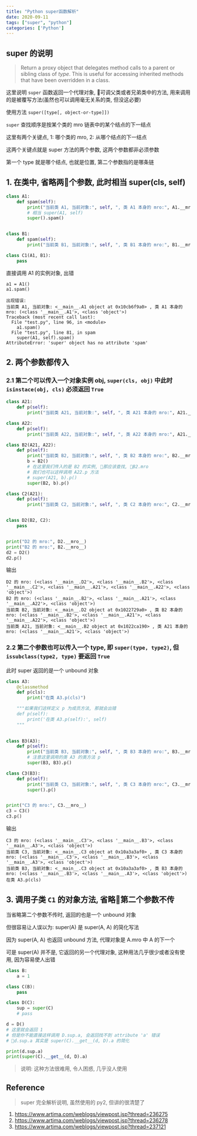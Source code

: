 ```yaml
---
title: "Python super函数解析"
date: 2020-09-11
tags: ["super", "python"]
categories: ['Python']
---
```


## super 的说明

> Return a proxy object that delegates method calls to a parent or sibling class of *type*. This is useful for accessing inherited methods that have been overridden in a class.

这里说明 `super` 函数返回一个代理对象, 可调父类或者兄弟类中的方法, 用来调用的是被覆写方法(虽然也可以调用毫无关系的类, 但没这必要)

使用方法 `super([type[, object-or-type]])`

`super` 查找顺序是按某个类的 mro 链表中的某个结点的下一结点

这里有两个关键点, 1: 哪个类的 mro, 2: 从哪个结点的下一结点

这两个关键点就是 super 方法的两个参数, 这两个参数都非必须参数

第一个 type 就是哪个结点, 也就是位置, 第二个参数指的是哪条链

## 1. 在类中, 省略两个参数, 此时相当 super(cls, self)

```python
class A1:
    def spam(self):
        print("当前类 A1, 当前对象:", self, ", 类 A1 本身的 mro:", A1.__mro__)
        # 相当 super(A1, self)
        super().spam()


class B1:
    def spam(self):
        print("当前类 B1, 当前对象:", self, ", 类 B1 本身的 mro:", B1.__mro__)

class C1(A1, B1):
    pass
```

直接调用 A1 的实例对象, 出错

```text
a1 = A1()
a1.spam()

出现错误:
当前类 A1, 当前对象: <__main__.A1 object at 0x10cb6f9a0> , 类 A1 本身的 mro: (<class '__main__.A1'>, <class 'object'>)
Traceback (most recent call last):
  File "test.py", line 96, in <module>
    a1.spam()
  File "test.py", line 81, in spam
    super(A1, self).spam()
AttributeError: 'super' object has no attribute 'spam'
```


## 2. 两个参数都传入

### 2.1 第二个可以传入一个对象实例 obj, `super(cls, obj)` 中此时 `isinstace(obj, cls)` 必须返回 `True`

```python
class A21:
    def p(self):
        print("当前类 A21, 当前对象:", self, ", 类 A21 本身的 mro:", A21.__mro__)

class A22:
    def p(self):
        print("当前类 A22, 当前对象:", self, ", 类 A22 本身的 mro:", A21.__mro__)

class B2(A21, A22):
    def p(self):
        print("当前类 B2, 当前对象:", self, ", 类 B2 本身的 mro:", B2.__mro__)
        b = B2()
        # 在这里我们传入的是 B2 的实例, 那应该查找, B2.mro
        # 我们也可以这样调用 A22.p 方法
        # super(A21, b).p()
        super(B2, b).p()

class C2(A21):
    def p(self):
        print("当前类 C2, 当前对象:", self, ", 类 C2 本身的 mro:", C2.__mro__)


class D2(B2, C2):
    pass


print("D2 的 mro:", D2.__mro__)
print("B2 的 mro:", B2.__mro__)
d2 = D2()
d2.p()
```

输出

```text
D2 的 mro: (<class '__main__.D2'>, <class '__main__.B2'>, <class '__main__.C2'>, <class '__main__.A21'>, <class '__main__.A22'>, <class 'object'>)
B2 的 mro: (<class '__main__.B2'>, <class '__main__.A21'>, <class '__main__.A22'>, <class 'object'>)
当前类 B2, 当前对象: <__main__.D2 object at 0x1022729a0> , 类 B2 本身的 mro: (<class '__main__.B2'>, <class '__main__.A21'>, <class '__main__.A22'>, <class 'object'>)
当前类 A21, 当前对象: <__main__.B2 object at 0x1022ca190> , 类 A21 本身的 mro: (<class '__main__.A21'>, <class 'object'>)
```

### 2.2 第二个参数也可以传入一个 type, 即 `super(type, type2)`, 但 `issubclass(type2, type)` 要返回 `True`

此时 super 返回的是一个 unbound 对象

```python
class A3:
    @classmethod
    def p(cls):
        print("在类 A3.p(cls)")

    """如果我们这样定义 p 为成员方法, 那就会出错
    def p(self):
        print('在类 A3.p(self):', self)
    """
    

class B3(A3):
    def p(self):
        print("当前类 B3, 当前对象:", self, ", 类 B3 本身的 mro:", B3.__mro__)
        # 注意这里调用的类 A3 的类方法 p
        super(B3, B3).p()

class C3(B3):
    def p(self):
        print("当前类 C3, 当前对象:", self, ", 类 C3 本身的 mro:", C3.__mro__)
        super().p()


print("C3 的 mro:", C3.__mro__)
c3 = C3()
c3.p()
```

输出

```text
C3 的 mro: (<class '__main__.C3'>, <class '__main__.B3'>, <class '__main__.A3'>, <class 'object'>)
当前类 C3, 当前对象: <__main__.C3 object at 0x10a3a3af0> , 类 C3 本身的 mro: (<class '__main__.C3'>, <class '__main__.B3'>, <class '__main__.A3'>, <class 'object'>)
当前类 B3, 当前对象: <__main__.C3 object at 0x10a3a3af0> , 类 B3 本身的 mro: (<class '__main__.B3'>, <class '__main__.A3'>, <class 'object'>)
在类 A3.p(cls)
```

## 3. 调用子类 `C1` 的对象方法, 省略第二个参数不传

当省略第二个参数不传时, 返回的也是一个 unbound 对象

但很容易让人误以为: super(A) 是 super(A, A) 的简化写法

因为 super(A, A) 也返回 unbound 方法, 代理对象是 A.mro 中 A 的下一个

可是 super(A) 并不是, 它返回的另一个代理对象, 这种用法几乎很少或者没有使用, 因为容易使人出错


```python
class B:
    a = 1

class C(B):
    pass

class D(C):
    sup = super(C)
    # pass

d = D()
# 这里就会返回 1
# 但是你不能直接这样调用 D.sup.a, 会返回找不到 attribute 'a' 错误
# d.sup.a 其实是 super(C).__get__(d, D).a 的简化

print(d.sup.a)
print(super(C).__get__(d, D).a)
```

> 说明: 这种方法很难用, 令人困惑, 几乎没人使用


## Reference

> super 完全解析说明, 虽然使用的 py2, 但讲的很清楚了
1. https://www.artima.com/weblogs/viewpost.jsp?thread=236275
2. https://www.artima.com/weblogs/viewpost.jsp?thread=236278
3. https://www.artima.com/weblogs/viewpost.jsp?thread=237121

